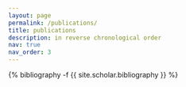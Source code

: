 ```yaml
---
layout: page
permalink: /publications/
title: publications
description: in reverse chronological order
nav: true
nav_order: 3
---
```

<!-- _pages/publications.md -->
<div class="publications">

{% bibliography -f {{ site.scholar.bibliography }} %}

</div>

